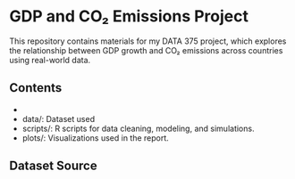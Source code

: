 # GDP and CO₂ Emissions Project

This repository contains materials for my DATA 375 project, which explores the relationship between GDP growth and CO₂ emissions across countries using real-world data.

## Contents
- 
- data/: Dataset used 
- scripts/: R scripts for data cleaning, modeling, and simulations.
- plots/: Visualizations used in the report.

## Dataset Source

